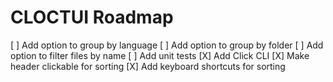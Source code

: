 # CLOCTUI Roadmap

[ ] Add option to group by language
[ ] Add option to group by folder
[ ] Add option to filter files by name
[ ] Add unit tests
[X] Add Click CLI
[X] Make header clickable for sorting
[X] Add keyboard shortcuts for sorting
